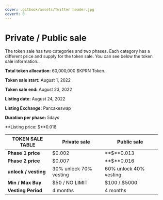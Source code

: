 ```yaml
---
cover: .gitbook/assets/Twitter header.jpg
coverY: 0
---
```


# Private / Public sale

The token sale has two categories and two phases. Each category has a different price and supply for the token sale. You can see below the token sale information..

**Total token allocation:** 60,000,000 $KPRN Token.

**Token sale start:** August 1, 2022

**Token sale end:** August 23, 2022

**Listing date:** August 24, 2022

**Listing Exchange:** Pancakeswap

**Duration per phase:** 5days

**Listing price: $**0.018



| TOKEN SALE TABLE     | Private sale           | Public sale            |
| -------------------- | ---------------------- | ---------------------- |
| **Phase 1 price**    | $0.002                 | **$**0.013             |
| **Phase 2  price**   | $0.007                 | **$**0.016             |
| **unlock / vesting** | 30% unlock 70% vesting | 60% unlock 40% vesting |
| **Min / Max Buy**    | $50 / NO LIMIT         | $100 / $5000           |
| **Vesting Period**   | 4 months               | 4 months               |
